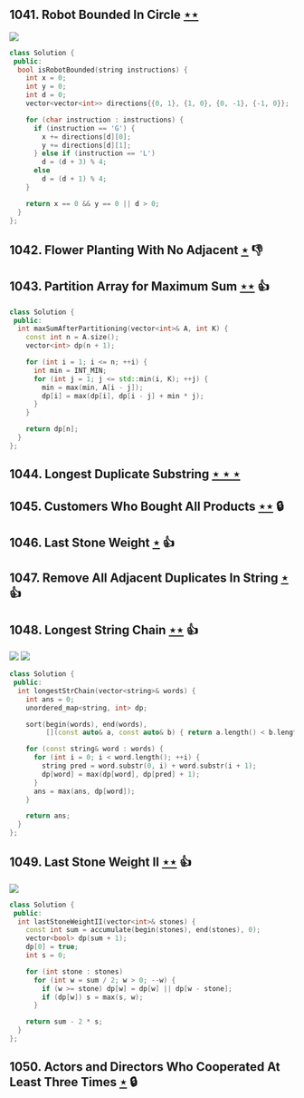 ## 1041. Robot Bounded In Circle [$\star\star$](https://leetcode.com/problems/robot-bounded-in-circle)

![](https://img.shields.io/badge/-Math-434343.svg?style=flat-square)

```cpp
class Solution {
 public:
  bool isRobotBounded(string instructions) {
    int x = 0;
    int y = 0;
    int d = 0;
    vector<vector<int>> directions{{0, 1}, {1, 0}, {0, -1}, {-1, 0}};

    for (char instruction : instructions) {
      if (instruction == 'G') {
        x += directions[d][0];
        y += directions[d][1];
      } else if (instruction == 'L')
        d = (d + 3) % 4;
      else
        d = (d + 1) % 4;
    }

    return x == 0 && y == 0 || d > 0;
  }
};
```

## 1042. Flower Planting With No Adjacent [$\star$](https://leetcode.com/problems/flower-planting-with-no-adjacent) :thumbsdown:

## 1043. Partition Array for Maximum Sum [$\star\star$](https://leetcode.com/problems/partition-array-for-maximum-sum) :thumbsup:

```cpp
class Solution {
 public:
  int maxSumAfterPartitioning(vector<int>& A, int K) {
    const int n = A.size();
    vector<int> dp(n + 1);

    for (int i = 1; i <= n; ++i) {
      int min = INT_MIN;
      for (int j = 1; j <= std::min(i, K); ++j) {
        min = max(min, A[i - j]);
        dp[i] = max(dp[i], dp[i - j] + min * j);
      }
    }

    return dp[n];
  }
};
```

## 1044. Longest Duplicate Substring [$\star\star\star$](https://leetcode.com/problems/longest-duplicate-substring)

## 1045. Customers Who Bought All Products [$\star\star$](https://leetcode.com/problems/customers-who-bought-all-products) 🔒

## 1046. Last Stone Weight [$\star$](https://leetcode.com/problems/last-stone-weight) :thumbsup:

## 1047. Remove All Adjacent Duplicates In String [$\star$](https://leetcode.com/problems/remove-all-adjacent-duplicates-in-string) :thumbsup:

## 1048. Longest String Chain [$\star\star$](https://leetcode.com/problems/longest-string-chain) :thumbsup:

![](https://img.shields.io/badge/-Dynamic%20Programming-113285.svg?style=flat-square) ![](https://img.shields.io/badge/-Hash%20Table-7BA23F.svg?style=flat-square)

```cpp
class Solution {
 public:
  int longestStrChain(vector<string>& words) {
    int ans = 0;
    unordered_map<string, int> dp;

    sort(begin(words), end(words),
         [](const auto& a, const auto& b) { return a.length() < b.length(); });

    for (const string& word : words) {
      for (int i = 0; i < word.length(); ++i) {
        string pred = word.substr(0, i) + word.substr(i + 1);
        dp[word] = max(dp[word], dp[pred] + 1);
      }
      ans = max(ans, dp[word]);
    }

    return ans;
  }
};
```

## 1049. Last Stone Weight II [$\star\star$](https://leetcode.com/problems/last-stone-weight-ii) :thumbsup:

![](https://img.shields.io/badge/-Dynamic%20Programming-113285.svg?style=flat-square)

```cpp
class Solution {
 public:
  int lastStoneWeightII(vector<int>& stones) {
    const int sum = accumulate(begin(stones), end(stones), 0);
    vector<bool> dp(sum + 1);
    dp[0] = true;
    int s = 0;

    for (int stone : stones)
      for (int w = sum / 2; w > 0; --w) {
        if (w >= stone) dp[w] = dp[w] || dp[w - stone];
        if (dp[w]) s = max(s, w);
      }

    return sum - 2 * s;
  }
};
```

## 1050. Actors and Directors Who Cooperated At Least Three Times [$\star$](https://leetcode.com/problems/actors-and-directors-who-cooperated-at-least-three-times) 🔒
